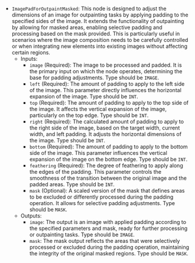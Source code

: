 - `ImagePadForOutpaintMasked`: This node is designed to adjust the dimensions of an image for outpainting tasks by applying padding to the specified sides of the image. It extends the functionality of outpainting by allowing for masked areas, enabling selective padding and processing based on the mask provided. This is particularly useful in scenarios where the image composition needs to be carefully controlled or when integrating new elements into existing images without affecting certain regions.
    - Inputs:
        - `image` (Required): The image to be processed and padded. It is the primary input on which the node operates, determining the base for padding adjustments. Type should be `IMAGE`.
        - `left` (Required): The amount of padding to apply to the left side of the image. This parameter directly influences the horizontal expansion of the image. Type should be `INT`.
        - `top` (Required): The amount of padding to apply to the top side of the image. It affects the vertical expansion of the image, particularly on the top edge. Type should be `INT`.
        - `right` (Required): The calculated amount of padding to apply to the right side of the image, based on the target width, current width, and left padding. It adjusts the horizontal dimensions of the image. Type should be `INT`.
        - `bottom` (Required): The amount of padding to apply to the bottom side of the image. This parameter influences the vertical expansion of the image on the bottom edge. Type should be `INT`.
        - `feathering` (Required): The degree of feathering to apply along the edges of the padding. This parameter controls the smoothness of the transition between the original image and the padded areas. Type should be `INT`.
        - `mask` (Optional): A scaled version of the mask that defines areas to be excluded or differently processed during the padding operation. It allows for selective padding adjustments. Type should be `MASK`.
    - Outputs:
        - `image`: The output is an image with applied padding according to the specified parameters and mask, ready for further processing or outpainting tasks. Type should be `IMAGE`.
        - `mask`: The mask output reflects the areas that were selectively processed or excluded during the padding operation, maintaining the integrity of the original masked regions. Type should be `MASK`.

